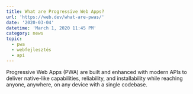 ```yaml
---
title: What are Progressive Web Apps?
url: 'https://web.dev/what-are-pwas/'
date: '2020-03-04'
datetime: 'March 1, 2020 11:45 PM'
category: news
topic:
  - pwa
  - webfejlesztés
  - api
---
```

Progressive Web Apps (PWA) are built and enhanced with modern APIs to deliver native-like capabilities, reliability, and installability while reaching anyone, anywhere, on any device with a single codebase.